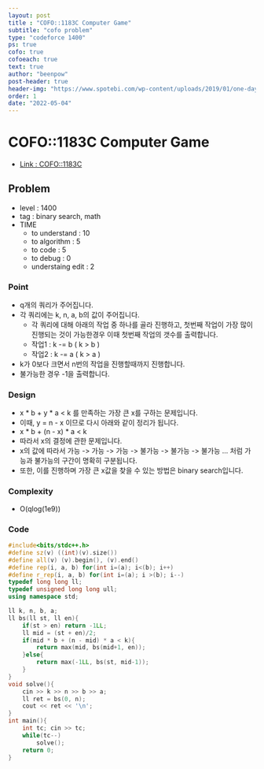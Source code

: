 ```yaml
---
layout: post
title : "COFO::1183C Computer Game"
subtitle: "cofo problem"
type: "codeforce 1400"
ps: true
cofo: true
cofoeach: true
text: true
author: "beenpow"
post-header: true
header-img: "https://www.spotebi.com/wp-content/uploads/2019/01/one-day-day-one-workout-motivation-spotebi.jpg"
order: 1
date: "2022-05-04"
---
```

# COFO::1183C Computer Game
- [Link : COFO::1183C](https://codeforces.com/problemset/problem/1183/C)


## Problem 

- level : 1400
- tag : binary search, math
- TIME
  - to understand    : 10
  - to algorithm     : 5
  - to code          : 5
  - to debug         : 0
  - understaing edit : 2

### Point
- q개의 쿼리가 주어집니다.
- 각 쿼리에는 k, n, a, b의 값이 주어집니다.
  - 각 쿼리에 대해 아래의 작업 중 하나를 골라 진행하고, 첫번째 작업이 가장 많이 진행되는 것이 가능한경우 이때 첫번째 작업의 갯수를 출력합니다.
  - 작업1 : k -= b ( k > b )
  - 작업2 : k -= a ( k > a )
- k가 0보다 크면서 n번의 작업을 진행할때까지 진행합니다.
- 불가능한 경우 -1을 출력합니다.

### Design
- x * b + y * a < k 를 만족하는 가장 큰 x를 구하는 문제입니다.
- 이때, y = n - x 이므로 다시 아래와 같이 정리가 됩니다.
- x * b + (n - x) * a < k
- 따라서 x의 결정에 관한 문제입니다.
- x의 값에 따라서 가능 -> 가능 -> 가능 -> 불가능 -> 불가능 -> 불가능 ...  처럼 가능과 불가능의 구간이 명확히 구분됩니다.
- 또한, 이를 진행하며 가장 큰 x값을 찾을 수 있는 방법은 binary search입니다.

### Complexity
- O(qlog(1e9))

### Code

```cpp
#include<bits/stdc++.h>
#define sz(v) ((int)(v).size())
#define all(v) (v).begin(), (v).end()
#define rep(i, a, b) for(int i=(a); i<(b); i++)
#define r_rep(i, a, b) for(int i=(a); i >(b); i--)
typedef long long ll;
typedef unsigned long long ull;
using namespace std;

ll k, n, b, a;
ll bs(ll st, ll en){
    if(st > en) return -1LL;
    ll mid = (st + en)/2;
    if(mid * b + (n - mid) * a < k){
        return max(mid, bs(mid+1, en));
    }else{
        return max(-1LL, bs(st, mid-1));
    }
}
void solve(){
    cin >> k >> n >> b >> a;
    ll ret = bs(0, n);
    cout << ret << '\n';
}
int main(){
    int tc; cin >> tc;
    while(tc--)
        solve();
    return 0;
}
```
